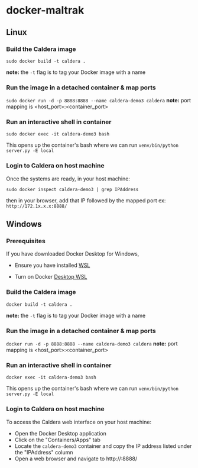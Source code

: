# docker-maltrak

## Linux

### Build the Caldera image


`sudo docker build -t caldera .`

**note:** the `-t` flag is to tag your Docker image with a name


### Run the image in a detached container & map ports

`sudo docker run -d -p 8888:8888 --name caldera-demo3 caldera`
**note:** port mapping is <host_port>:<container_port>


### Run an interactive shell in container

`sudo docker exec -it caldera-demo3 bash`

This opens up the container's bash where we can run `venv/bin/python server.py -E local`

### Login to Caldera on host machine

Once the systems are ready, in your host machine:

`sudo docker inspect caldera-demo3 | grep IPAddress`

then in your browser, add that IP followed by the mapped port ex: `http://172.1x.x.x:8888/`

## Windows

### Prerequisites
If you have downloaded Docker Desktop for Windows, 

- Ensure you have installed [WSL](https://docs.docker.com/desktop/install/windows-install/#system-requirements)

- Turn on Docker [Desktop WSL ](https://docs.docker.com/desktop/wsl)

### Build the Caldera image


`docker build -t caldera .`

**note:** the `-t` flag is to tag your Docker image with a name


### Run the image in a detached container & map ports

`docker run -d -p 8888:8888 --name caldera-demo3 caldera`
**note:** port mapping is <host_port>:<container_port>


### Run an interactive shell in container

`docker exec -it caldera-demo3 bash`

This opens up the container's bash where we can run `venv/bin/python server.py -E local`

### Login to Caldera on host machine

To access the Caldera web interface on your host machine:

- Open the Docker Desktop application
- Click on the "Containers/Apps" tab
- Locate the `caldera-demo3` container and copy the IP address listed under the "IPAddress" column
- Open a web browser and navigate to http://<IPAddress>:8888/